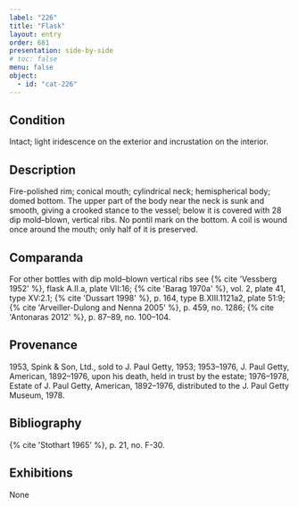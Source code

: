 ```yaml
---
label: "226"
title: "Flask"
layout: entry
order: 681
presentation: side-by-side
# toc: false
menu: false
object:
  - id: "cat-226"
---
```


## Condition

Intact; light iridescence on the exterior and incrustation on the interior.

## Description

Fire-polished rim; conical mouth; cylindrical neck; hemispherical body; domed bottom. The upper part of the body near the neck is sunk and smooth, giving a crooked stance to the vessel; below it is covered with 28 dip mold–blown, vertical ribs. No pontil mark on the bottom. A coil is wound once around the mouth; only half of it is preserved.

## Comparanda

For other bottles with dip mold–blown vertical ribs see {% cite 'Vessberg 1952' %}, flask A.II.a, plate VII:16; {% cite 'Barag 1970a' %}, vol. 2, plate 41, type XV:2.1; {% cite 'Dussart 1998' %}, p. 164, type B.XIII.1121a2, plate 51:9; {% cite 'Arveiller-Dulong and Nenna 2005' %}, p. 459, no. 1286; {% cite 'Antonaras 2012' %}, p. 87–89, no. 100–104.

## Provenance

1953, Spink & Son, Ltd., sold to J. Paul Getty, 1953; 1953–1976, J. Paul Getty, American, 1892–1976, upon his death, held in trust by the estate; 1976–1978, Estate of J. Paul Getty, American, 1892–1976, distributed to the J. Paul Getty Museum, 1978.

## Bibliography

{% cite 'Stothart 1965' %}, p. 21, no. F-30.

## Exhibitions

None